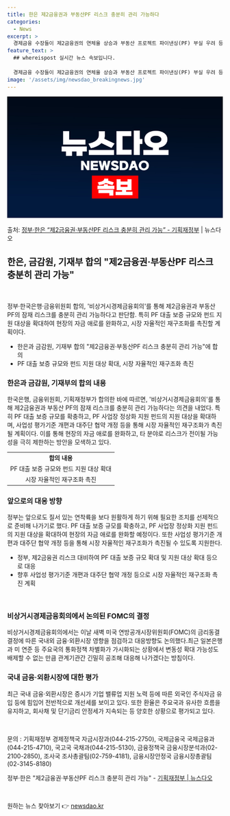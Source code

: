 ```yaml
---
title: 한은 제2금융권과 부동산PF 리스크 충분히 관리 가능하다
categories:
  - News
excerpt: >
  경제금융 수장들이 제2금융권의 연체율 상승과 부동산 프로젝트 파이낸싱(PF) 부실 우려 등 잠재 리스크에 대…
feature_text: >
  ## whereispost 실시간 뉴스 속보입니다.

  경제금융 수장들이 제2금융권의 연체율 상승과 부동산 프로젝트 파이낸싱(PF) 부실 우려 등 잠재 리스크에 대…
image: '/assets/img/newsdao_breakingnews.jpg'
---
```


![뉴스다오 속보](/assets/img/newsdao_breakingnews.jpg)

<p>출처: <a href="https://newsdao.kr/3392" rel="dofollow">정부·한은 “제2금융권·부동산PF 리스크 충분히 관리 가능” - 기획재정부</a> | 뉴스다오</p>

<h2 data-ke-size="size26">한은, 금감원, 기재부 합의 "제2금융권·부동산PF 리스크 충분히 관리 가능"</h2>
<p data-ke-size="size16">&nbsp;</p>
정부·한국은행·금융위원회 합의, '비상거시경제금융회의'를 통해 제2금융권과 부동산 PF의 잠재 리스크를 충분히 관리 가능하다고 판단함. 특히 PF 대출 보증 규모와 펀드 지원 대상을 확대하여 현장의 자금 애로를 완화하고, 시장 자율적인 재구조화를 촉진할 계획이다.
<ul>
  <li>한은과 금감원, 기재부 합의 "제2금융권·부동산PF 리스크 충분히 관리 가능"에 합의</li>
  <li>PF 대출 보증 규모와 펀드 지원 대상 확대, 시장 자율적인 재구조화 촉진</li>
</ul>
<h3 data-ke-size="size20">한은과 금감원, 기재부의 합의 내용</h3>
<p data-ke-size="size16">한국은행, 금융위원회, 기획재정부가 합의한 바에 따르면, '비상거시경제금융회의'를 통해 제2금융권과 부동산 PF의 잠재 리스크를 충분히 관리 가능하다는 의견을 내었다. 특히 PF 대출 보증 규모를 확충하고, PF 사업장 정상화 지원 펀드의 지원 대상을 확대하며, 사업성 평가기준 개편과 대주단 협약 개정 등을 통해 시장 자율적인 재구조화가 촉진될 계획이다. 이를 통해 현장의 자금 애로를 완화하고, 타 분야로 리스크가 전이될 가능성을 극히 제한하는 방안을 모색하고 있다.</p>
<table>
  <tr>
    <td style="text-align: center; height: 17px;"><b>합의 내용</b></td>
  </tr>
  <tr>
    <td style="text-align: center; height: 17px;">PF 대출 보증 규모와 펀드 지원 대상 확대</td>
  </tr>
  <tr>
    <td style="text-align: center; height: 17px;">시장 자율적인 재구조화 촉진</td>
  </tr>
</table>
<h3 data-ke-size="size20">앞으로의 대응 방향</h3>
<p data-ke-size="size16">정부는 앞으로도 질서 있는 연착륙을 보다 원활하게 하기 위해 필요한 조치를 선제적으로 준비해 나가기로 했다. PF 대출 보증 규모를 확충하고, PF 사업장 정상화 지원 펀드의 지원 대상을 확대하여 현장의 자금 애로를 완화할 예정이다. 또한 사업성 평가기준 개편과 대주단 협약 개정 등을 통해 시장 자율적인 재구조화가 촉진될 수 있도록 지원한다.</p>
<ul>
  <li>정부, 제2금융권 리스크 대비하여 PF 대출 보증 규모 확대 및 지원 대상 확대 등으로 대응</li>
  <li>향후 사업성 평가기준 개편과 대주단 협약 개정 등으로 시장 자율적인 재구조화 촉진 계획</li>
</ul>
<p data-ke-size="size16">&nbsp;</p>
<h3 data-ke-size="size20">비상거시경제금융회의에서 논의된 FOMC의 결정</h3>
<p data-ke-size="size16">비상거시경제금융회의에서는 이날 새벽 미국 연방공개시장위원회(FOMC)의 금리동결 결정에 따른 국내외 금융·외환시장 영향을 점검하고 대응방향도 논의했다.최근 일본은행과 미 연준 등 주요국의 통화정책 차별화가 가시화되는 상황에서 변동성 확대 가능성도 배제할 수 없는 만큼 관계기관간 긴밀히 공조해 대응해 나가겠다는 방침이다.</p>
<h3 data-ke-size="size20">국내 금융·외환시장에 대한 평가</h3>
<p data-ke-size="size16">최근 국내 금융·외환시장은 증시가 기업 밸류업 지원 노력 등에 따른 외국인 주식자금 유입 등에 힘입어 전반적으로 개선세를 보이고 있다. 또한 환율은 주요국과 유사한 흐름을 유지하고, 회사채 및 단기금리 안정세가 지속되는 등 양호한 상황으로 평가되고 있다.</p>
<p data-ke-size="size16">&nbsp;</p>
<p data-ke-size="size16">문의 : 기획재정부 경제정책국 자금시장과(044-215-2750), 국제금융국 국제금융과(044-215-4710), 국고국 국채과(044-215-5130), 금융정책국 금융시장분석과(02-2100-2850), 조사국 조사총괄팀(02-759-4181), 금융시장안정국 금융시장총괄팀(02-3145-8180)</p>
<p data-ke-size="size16">정부·한은 "제2금융권·부동산PF 리스크 충분히 관리 가능" - <a href="https://newsdao.kr/3392">기획재정부 | 뉴스다오</a></p>
<p data-ke-size="size16">&nbsp;</p> 

원하는 뉴스 찾아보기 👉 <a href="https://newsdao.kr" rel="dofollow">newsdao.kr</a>


